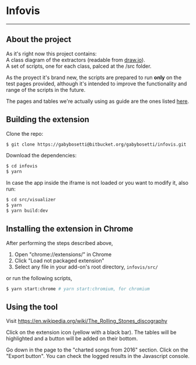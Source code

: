 # Infovis

* * *

## About the project

As it's right now this project contains:  
A class diagram of the extractors (readable from [draw.io](https://www.draw.io/)).  
A set of scripts, one for each class, palced at the /src folder.  
  
As the proyect it's brand new, the scripts are prepared to run **only** on the test pages provided, although it's intended to improve the functionality and range of the scripts in the future.  
  
The pages and tables we're actually using as guide are the ones listed [here](https://docs.google.com/spreadsheets/d/1yNP9g8WUKFXFEjaJTGbIcg-HSwPsolSsEcc0ps4WN8Y/edit#gid=0).  

## Building the extension

Clone the repo:

```bash
$ git clone https://gabybosetti@bitbucket.org/gabybosetti/infovis.git
```

Download the dependencies:

```bash
$ cd infovis
$ yarn
```

In case the app inside the iframe is not loaded or you want to modify it, also run:

```bash
$ cd src/visualizer
$ yarn
$ yarn build:dev
```

## Installing the extension in Chrome

After performing the steps described above,

1.  Open "chrome://extensions/" in Chrome
2.  Click "Load not packaged extension"
3.  Select any file in your add-on's root directory, `infovis/src/`

or run the following scripts,

```bash
$ yarn start:chrome # yarn start:chromium, for chromium
```

## Using the tool

Visit https://en.wikipedia.org/wiki/The_Rolling_Stones_discography

Click on the extension icon (yellow with a black bar). The tables will be  highlighted and a button will be added on their bottom.

Go down in the page to the "charted songs from 2016" section. Click on the "Export button". You can check the logged results in the Javascript console.
